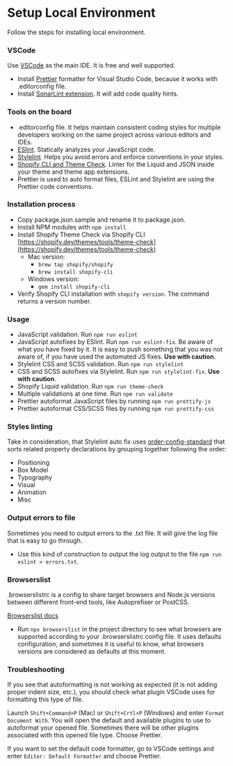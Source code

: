 # Setup Local Environment

Follow the steps for installing local environment.

### VSCode

Use [VSCode](https://code.visualstudio.com/) as the main IDE. It is free and well supported.

- Install [Prettier](https://marketplace.visualstudio.com/items?itemName=esbenp.prettier-vscode) formatter for Visual Studio Code, because it works with .editorconfig file.
- Install [SonarLint extension](https://marketplace.visualstudio.com/items?itemName=SonarSource.sonarlint-vscode). It will add code quality hints.

### Tools on the board

- .editorconfig file. It helps maintain consistent coding styles for multiple developers working on the same project across various editors and IDEs.
- [ESlint](https://eslint.org/). Statically analyzes your JavaScript code.
- [Stylelint](https://stylelint.io/). Helps you avoid errors and enforce conventions in your styles.
- [Shopify CLI and Theme Check](https://shopify.dev/themes/tools/theme-check). Linter for the Liquid and JSON inside your theme and theme app extensions.
- Prettier is used to auto format files, ESLint and Stylelint are using the Prettier code conventions.

### Installation process

- Copy package.json.sample and rename it to package.json.
- Install NPM modules with `npm install`
- Install Shopify Theme Check via Shopify CLI [https://shopify.dev/themes/tools/theme-check](https://shopify.dev/themes/tools/theme-check)
  - Mac version:
    - `brew tap shopify/shopify`
    - `brew install shopify-cli`
  - Windows version:
    - `gem install shopify-cli`
- Verify Shopify CLI installation with `shopify version`. The command returns a version number.

### Usage

- JavaScript validation. Run `npm run eslint`
- JavaScript autofixes by ESlint. Run `npm run eslint-fix`. Be aware of what you have fixed by it. It is easy to push something that you was not aware of, if you have used the automated JS fixes. **Use with caution**.
- Stylelint CSS and SCSS validation. Run `npm run stylelint`
- CSS and SCSS autofixes via Stylelint. Run `npm run stylelint-fix`. **Use with caution**.
- Shopify Liquid validation. Run `npm run theme-check`
- Multiple validations at one time. Run `npm run validate`
- Prettier autoformat JavaScript files by running `npm run prettify-js`
- Prettier autoformat CSS/SCSS files by running `npm run prettify-css`

### Styles linting 

Take in consideration, that Stylelint auto fix uses [order-config-standard](https://www.npmjs.com/package/stylelint-order-config-standard) that sorts related property declarations by grouping together following the order:

- Positioning
- Box Model
- Typography
- Visual
- Animation
- Misc

### Output errors to file

Sometimes you need to output errors to the .txt file. It will give the log file that is easy to go through.

- Use this kind of construction to output the log output to the file `npm run eslint > errors.txt`.

### Browserslist

.browserslistrc is a config to share target browsers and Node.js versions between different front-end tools, like Autoprefixer or PostCSS.

[Browserslist docs](https://github.com/browserslist/browserslist#readme)

- Run `npx browserslist` in the project directory to see what browsers are supported according to your .browserslistrc config file. It uses defaults configuration, and sometimes it is useful to know, what browsers versions are considered as defaults at this moment.

### Troubleshooting

If you see that autoformatting is not working as expected (it is not adding proper indent size, etc.), you should check what plugin VSCode uses for formatting this type of file.

Launch `Shift+Command+P` (Mac) or `Shift+Crtl+P` (Windows) and enter `Format Document With`. You will open the default and available plugins to use to autoformat your opened file. Sometimes there will be other plugins associated with this opened file type. Choose Prettier.

If you want to set the default code formatter, go to VSCode settings and enter `Editor: Default Formatter` and choose Prettier.
